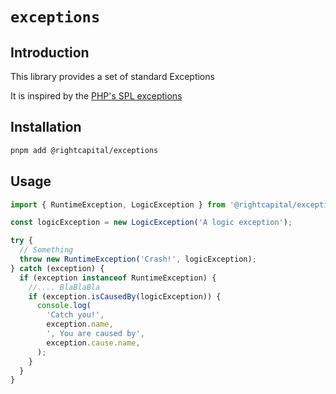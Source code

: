 # `exceptions`

## Introduction

This library provides a set of standard Exceptions

It is inspired by the [PHP's SPL exceptions](https://www.php.net/manual/en/spl.exceptions.php)

## Installation

```bash
pnpm add @rightcapital/exceptions
```

## Usage

```typescript
import { RuntimeException, LogicException } from '@rightcapital/exceptions';

const logicException = new LogicException('A logic exception');

try {
  // Something
  throw new RuntimeException('Crash!', logicException);
} catch (exception) {
  if (exception instanceof RuntimeException) {
    //.... BlaBlaBla
    if (exception.isCausedBy(logicException)) {
      console.log(
        'Catch you!',
        exception.name,
        ', You are caused by',
        exception.cause.name,
      );
    }
  }
}
```
